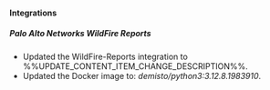 
#### Integrations

##### Palo Alto Networks WildFire Reports

- Updated the WildFire-Reports integration to %%UPDATE_CONTENT_ITEM_CHANGE_DESCRIPTION%%.
- Updated the Docker image to: *demisto/python3:3.12.8.1983910*.

